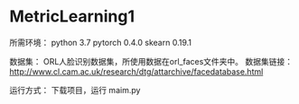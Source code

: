 # MetricLearning1
所需环境：
python 3.7
pytorch 0.4.0
skearn 0.19.1


数据集：
ORL人脸识别数据集，所使用数据在orl_faces文件夹中。
数据集链接：http://www.cl.cam.ac.uk/research/dtg/attarchive/facedatabase.html

运行方式：
下载项目，运行 maim.py

